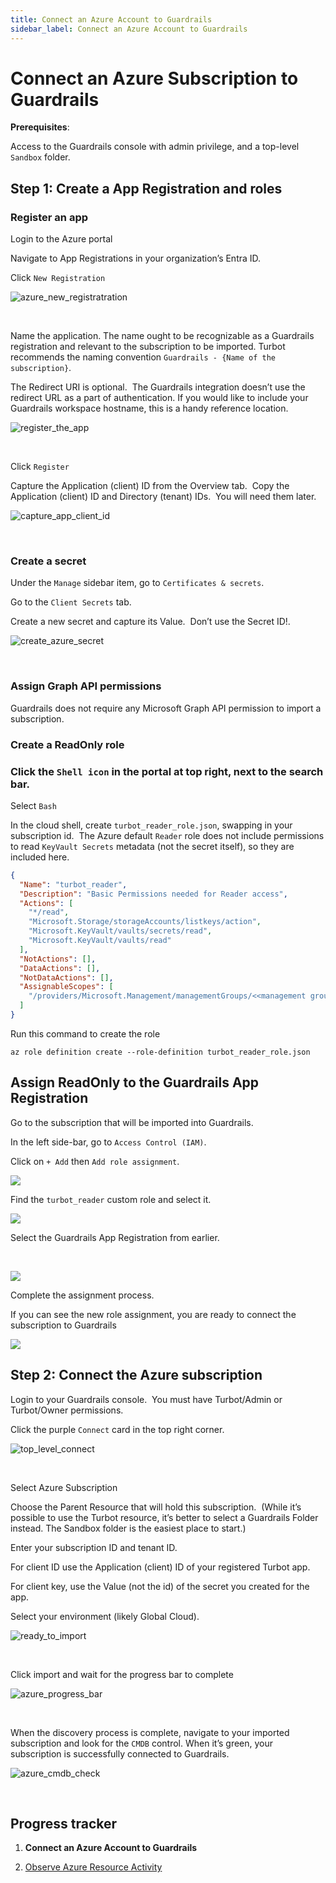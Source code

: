 ```yaml
---
title: Connect an Azure Account to Guardrails
sidebar_label: Connect an Azure Account to Guardrails
---
```



# Connect an Azure Subscription to Guardrails

  
**Prerequisites**:

Access to the Guardrails console with admin privilege, and a top-level `Sandbox` folder.

## Step 1: Create a App Registration and roles

### Register an app

Login to the Azure portal

Navigate to App Registrations in your organization’s Entra ID.

Click `New Registration`
<p><img alt="azure_new_registratration" src="/images/docs/guardrails/runbooks/getting-started-azure/connect-an-account/azure-new-registratration.png"/></p><br/>

Name the application. The name ought to be recognizable as a Guardrails registration and relevant to the subscription to be imported. Turbot recommends the naming convention `Guardrails - {Name of the subscription}`.

The Redirect URI is optional.  The Guardrails integration doesn’t use the redirect URL as a part of authentication. If you would like to include your Guardrails workspace hostname, this is a handy reference location.   
<p><img alt="register_the_app" src="/images/docs/guardrails/runbooks/getting-started-azure/connect-an-account/register-the-app.png"/></p><br/>

  
Click `Register`

  
Capture the Application (client) ID from the Overview tab.  Copy the Application (client) ID and Directory (tenant) IDs.  You will need them later.   
<p><img alt="capture_app_client_id" src="/images/docs/guardrails/runbooks/getting-started-azure/connect-an-account/capture-app-client-id.png"/></p><br/>

  


### Create a secret

  
Under the `Manage` sidebar item, go to `Certificates & secrets`. 

Go to the `Client Secrets` tab.   
  
Create a new secret and capture its Value.  Don’t use the Secret ID!.
<p><img alt="create_azure_secret" src="/images/docs/guardrails/runbooks/getting-started-azure/connect-an-account/create-azure-secret.png"/></p><br/>

### Assign Graph API permissions

  
Guardrails does not require any Microsoft Graph API permission to import a subscription. 

### Create a ReadOnly role

### Click the `Shell icon` in the portal at top right, next to the search bar.

Select `Bash`

In the cloud shell, create `turbot_reader_role.json`, swapping in your subscription id.  The Azure default `Reader` role does not include permissions to read `KeyVault Secrets` metadata (not the secret itself), so they are included here.   
  
```json
{
  "Name": "turbot_reader",
  "Description": "Basic Permissions needed for Reader access",
  "Actions": [
    "*/read",
    "Microsoft.Storage/storageAccounts/listkeys/action",
    "Microsoft.KeyVault/vaults/secrets/read",
    "Microsoft.KeyVault/vaults/read"
  ],
  "NotActions": [],
  "DataActions": [],
  "NotDataActions": [],
  "AssignableScopes": [
    "/providers/Microsoft.Management/managementGroups/<<management group id>>"
  ]
}  
```

Run this command to create the role  
  
```
az role definition create --role-definition turbot_reader_role.json  
```

## Assign ReadOnly to the Guardrails App Registration

Go to the subscription that will be imported into Guardrails. 

In the left side-bar, go to `Access Control (IAM)`.

Click on `+ Add` then `Add role assignment`.

![](https://lh7-rt.googleusercontent.com/docsz/AD_4nXdA-5DNqVQhjGghFEoBbN0ktx9iGFii8hWo2G4bzPacpeH-3zjqOOCVxeOnBueMiC-nK69xRVhy3BR7KK0HqnCZliODws9D9AREzTdqjg_IKDRvi9LY6YLSngG3xuWwX6BDVOCbKDlJhnibSv3iaxiXqcQH?key=a-Pis7bB9qzmZZYFFEfFbA)

Find the `turbot_reader` custom role and select it. 

![](https://lh7-rt.googleusercontent.com/docsz/AD_4nXewlj1VGpdycG5y9IkHdfbsSJB_tdsOUzmr2p_IxQlIWswlzphfJiFJkl5chhaGhdju2pkfccBbslphGqBtDRiEa68gqXy3Djj0Q0j1qeWbOOhEHKQ1yVwl6PaMgBROpHGHHtzkMPANIPLlYFuM8W_bbhV9?key=a-Pis7bB9qzmZZYFFEfFbA)

Select the Guardrails App Registration from earlier.

 

![](https://lh7-rt.googleusercontent.com/docsz/AD_4nXetAaEUOpQPlB4xBz9O-z3ZSqPe_3dieeZaG-Py8Ux9P4tuzj-HGde9ntybjh0EB6-srltFtEqtCaSZW3PbZRv3WMKzLAUKRbisnyYBy6AlNBhIWoez-qaZOG1hZmiOa98EDgehEWKeL57XRwvwWIedpJdE?key=a-Pis7bB9qzmZZYFFEfFbA)

Complete the assignment process. 

If you can see the new role assignment, you are ready to connect the subscription to Guardrails

![](https://lh7-rt.googleusercontent.com/docsz/AD_4nXdmox-4Fn1gErOLZ89lB7NtOqJX8j9DxfhisfSKIG79UzjFDiqeR1lEgQhVcoa6TpA__Z--avuAtKikm-QsTIcxNEMq0tJF8asebkSCT5yNACku1i58Jjg3AK12zuKcCt3dHyiR88a9qskRY64k_L5bzAtz?key=a-Pis7bB9qzmZZYFFEfFbA)

## Step 2: Connect the Azure subscription

Login to your Guardrails console.  You must have Turbot/Admin or Turbot/Owner permissions.

Click the purple `Connect` card in the top right corner. 
<p><img alt="top_level_connect" src="/images/docs/guardrails/runbooks/getting-started-azure/connect-an-account/top-level-connect.png"/></p><br/>

Select Azure Subscription

Choose the Parent Resource that will hold this subscription.  (While it’s possible to use the Turbot resource, it’s better to select a Guardrails Folder instead. The Sandbox folder is the easiest place to start.)  
  
Enter your subscription ID and tenant ID.

For client ID use the Application (client) ID of your registered Turbot app.   
  
For client key, use the Value (not the id) of the secret you created for the app.  
  
Select your environment (likely Global Cloud).
<p><img alt="ready_to_import" src="/images/docs/guardrails/runbooks/getting-started-azure/connect-an-account/ready-to-import.png"/></p><br/>

Click import and wait for the progress bar to complete
<p><img alt="azure_progress_bar" src="/images/docs/guardrails/runbooks/getting-started-azure/connect-an-account/azure-progress-bar.png"/></p><br/>

When the discovery process is complete, navigate to your imported subscription and look for the `CMDB` control. When it’s green, your subscription is successfully connected to Guardrails.
<p><img alt="azure_cmdb_check" src="/images/docs/guardrails/runbooks/getting-started-azure/connect-an-account/azure-cmdb-check.png"/></p><br/>  



## Progress tracker

1. **Connect an Azure Account to Guardrails**

2. [Observe Azure Resource Activity](/guardrails/docs/runbooks/getting-started-azure/observe-azure-activity/)
